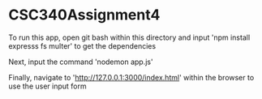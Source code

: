 # CSC340Assignment4
To run this app, open git bash within this directory and input 'npm install expresss fs multer' to get the dependencies

Next, input the command 'nodemon app.js'

Finally, navigate to 'http://127.0.0.1:3000/index.html' within the browser to use the user input form
